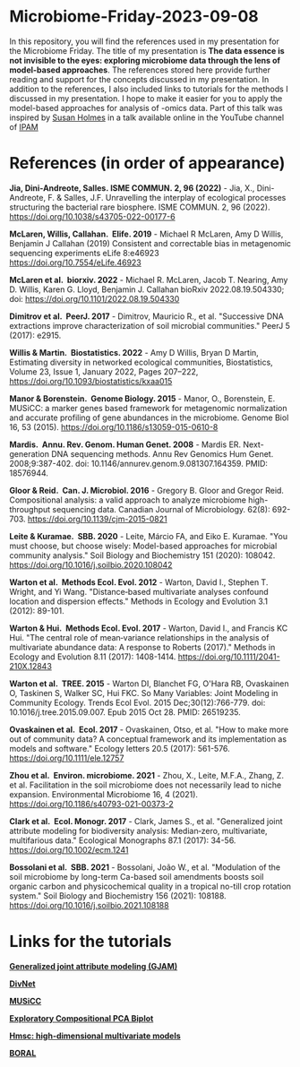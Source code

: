 # Microbiome-Friday-2023-09-08

In this repository, you will find the references used in my presentation for the Microbiome Friday. The title of my presentation is **The data essence is not invisible to the eyes: exploring microbiome data through the lens of model-based approaches**. The references stored here provide further reading and support for the concepts discussed in my presentation.
In addition to the references, I also included links to tutorials for the methods I discussed in my presentation. I hope to make it easier for you to apply the model-based approaches for analysis of -omics data.
Part of this talk was inspired by [Susan Holmes](https://statistics.stanford.edu/people/susan-holmes) in a talk available online in the YouTube channel of [IPAM](https://youtu.be/uG2YRB77RUo?si=TBsLqE3fLLXelHI_ )

# References (in order of appearance)

**Jia, Dini-Andreote, Salles. ISME COMMUN. 2, 96 (2022)** - Jia, X., Dini-Andreote, F. & Salles, J.F. Unravelling the interplay of ecological processes structuring the bacterial rare biosphere. ISME COMMUN. 2, 96 (2022). https://doi.org/10.1038/s43705-022-00177-6

**McLaren, Willis, Callahan.  Elife. 2019** - Michael R McLaren, Amy D Willis, Benjamin J Callahan (2019) Consistent and correctable bias in metagenomic sequencing experiments eLife 8:e46923 https://doi.org/10.7554/eLife.46923

**McLaren et al.  biorxiv. 2022** - Michael R. McLaren, Jacob T. Nearing, Amy D. Willis, Karen G. Lloyd, Benjamin J. Callahan bioRxiv 2022.08.19.504330; doi: https://doi.org/10.1101/2022.08.19.504330

**Dimitrov et al.  PeerJ. 2017** - Dimitrov, Mauricio R., et al. "Successive DNA extractions improve characterization of soil microbial communities." PeerJ 5 (2017): e2915.

**Willis & Martin.  Biostatistics. 2022** - Amy D Willis, Bryan D Martin, Estimating diversity in networked ecological communities, Biostatistics, Volume 23, Issue 1, January 2022, Pages 207–222, https://doi.org/10.1093/biostatistics/kxaa015

**Manor & Borenstein.  Genome Biology. 2015** - Manor, O., Borenstein, E. MUSiCC: a marker genes based framework for metagenomic normalization and accurate profiling of gene abundances in the microbiome. Genome Biol 16, 53 (2015). https://doi.org/10.1186/s13059-015-0610-8

**Mardis.  Annu. Rev. Genom. Human Genet. 2008** - Mardis ER. Next-generation DNA sequencing methods. Annu Rev Genomics Hum Genet. 2008;9:387-402. doi: 10.1146/annurev.genom.9.081307.164359. PMID: 18576944.

**Gloor & Reid.  Can. J. Microbiol. 2016** - Gregory B. Gloor and Gregor Reid. Compositional analysis: a valid approach to analyze microbiome high-throughput sequencing data. Canadian Journal of Microbiology. 62(8): 692-703. https://doi.org/10.1139/cjm-2015-0821

**Leite & Kuramae.  SBB. 2020** - Leite, Márcio FA, and Eiko E. Kuramae. "You must choose, but choose wisely: Model-based approaches for microbial community analysis." Soil Biology and Biochemistry 151 (2020): 108042. https://doi.org/10.1016/j.soilbio.2020.108042

**Warton et al.  Methods Ecol. Evol. 2012** - Warton, David I., Stephen T. Wright, and Yi Wang. "Distance‐based multivariate analyses confound location and dispersion effects." Methods in Ecology and Evolution 3.1 (2012): 89-101.

**Warton & Hui.  Methods Ecol. Evol. 2017** - Warton, David I., and Francis KC Hui. "The central role of mean‐variance relationships in the analysis of multivariate abundance data: A response to Roberts (2017)." Methods in Ecology and Evolution 8.11 (2017): 1408-1414. https://doi.org/10.1111/2041-210X.12843

**Warton et al.  TREE. 2015** - Warton DI, Blanchet FG, O'Hara RB, Ovaskainen O, Taskinen S, Walker SC, Hui FKC. So Many Variables: Joint Modeling in Community Ecology. Trends Ecol Evol. 2015 Dec;30(12):766-779. doi: 10.1016/j.tree.2015.09.007. Epub 2015 Oct 28. PMID: 26519235.

**Ovaskainen et al.  Ecol. 2017** - Ovaskainen, Otso, et al. "How to make more out of community data? A conceptual framework and its implementation as models and software." Ecology letters 20.5 (2017): 561-576. https://doi.org/10.1111/ele.12757

**Zhou et al.  Environ. microbiome. 2021** - Zhou, X., Leite, M.F.A., Zhang, Z. et al. Facilitation in the soil microbiome does not necessarily lead to niche expansion. Environmental Microbiome 16, 4 (2021). https://doi.org/10.1186/s40793-021-00373-2

**Clark et al.  Ecol. Monogr. 2017** - Clark, James S., et al. "Generalized joint attribute modeling for biodiversity analysis: Median‐zero, multivariate, multifarious data." Ecological Monographs 87.1 (2017): 34-56. https://doi.org/10.1002/ecm.1241

**Bossolani et al.  SBB. 2021** - Bossolani, João W., et al. "Modulation of the soil microbiome by long-term Ca-based soil amendments boosts soil organic carbon and physicochemical quality in a tropical no-till crop rotation system." Soil Biology and Biochemistry 156 (2021): 108188. https://doi.org/10.1016/j.soilbio.2021.108188

# Links for the tutorials

[**Generalized joint attribute modeling (GJAM)**](https://cran.r-project.org/web/packages/gjam/vignettes/gjamVignette.html#big-s-composition-data-fungal-endophytes)

[**DivNet**](https://github.com/adw96/DivNet)

[**MUSiCC**](https://github.com/borenstein-lab/MUSiCC)

[**Exploratory Compositional PCA Biplot**](https://github.com/ggloor/CoDa_microbiome_tutorial/wiki/Part-1:-Exploratory-Compositional-PCA-biplot)

[**Hmsc: high-dimensional multivariate models**](https://cran.r-project.org/web/packages/Hmsc/vignettes/vignette_3_multivariate_high.pdf)

[**BORAL**](https://besjournals.onlinelibrary.wiley.com/action/downloadSupplement?doi=10.1111%2F2041-210X.12514&file=mee312514-sup-0001-AppendixS1.pdf)

